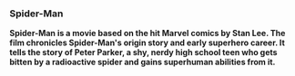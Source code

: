 ### Spider-Man
**Spider-Man is a movie based on the hit Marvel comics by Stan Lee. The film chronicles Spider-Man's origin story and early superhero career. It tells the story of Peter Parker, a shy, nerdy high school teen who gets bitten by a radioactive spider and gains superhuman abilities from it.**

